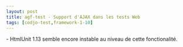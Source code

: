 ```yaml
---
layout: post
title: agf-test - Support d'AJAX dans les tests Web
tags: [codjo-test,framework-1-10]
---
```

\- HtmlUnit 1.13 semble encore instable au niveau de cette fonctionalité.